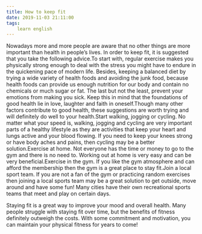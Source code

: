 ```yaml
---
title: How to keep fit
date: 2019-11-03 21:11:00
tags:
    learn english
---
```

Nowadays more and more people are aware that no
other things are more important than health in people’s lives. In order to keep
fit, it is suggested that you take the following advice.To start with, regular exercise makes you
physically strong enough to deal with the stress you might have to endure in
the quickening pace of modern life. Besides, keeping a balanced diet by trying
a wide variety of health foods and avoiding the junk food, because health foods
can provide us enough nutrition for our body and contain no chemicals or much
sugar or fat. The last but not the least, prevent your emotions from making you
sick. Keep this in mind that the foundations of good health lie in love,
laughter and faith in oneself.Though many other factors contribute to good
health, these suggestions are worth trying and will definitely do well to your
health.Start walking, jogging or cycling. No matter what your
speed is, walking, jogging and cycling are very important parts of a healthy
lifestyle as they are activities that keep your heart and lungs active and your
blood flowing. If you need to keep your knees strong or have body aches and pains,
then cycling may be a better solution.Exercise at home. Not everyone has the time or money to go
to the gym and there is no need to. Working out at home is very easy and can be
very beneficial.Exercise in the gym. If you like the gym atmosphere and can
afford the membership then the gym is a great place to stay fit.Join a local sport team. If you are not a fan of the gym or
practicing random exercises then joining a local sports team may be a great
solution to get outside, move around and have some fun! Many cities have their
own recreational sports teams that meet and play on certain days.













Staying fit is a great way to improve your mood and overall
health. Many people struggle with staying fit over time, but the benefits of
fitness definitely outweigh the costs. With some commitment and motivation, you
can maintain your physical fitness for years to come!